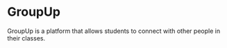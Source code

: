 # GroupUp 
GroupUp is a platform that allows students to connect with other people in their classes. 

 
